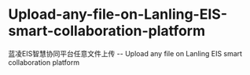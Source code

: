 # Upload-any-file-on-Lanling-EIS-smart-collaboration-platform
蓝凌EIS智慧协同平台任意文件上传 -- Upload any file on Lanling EIS smart collaboration platform
